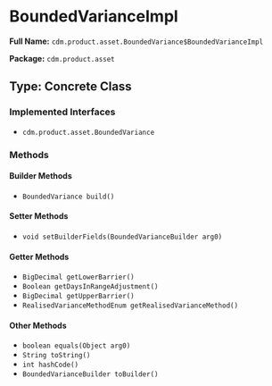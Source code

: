 # BoundedVarianceImpl

**Full Name:** `cdm.product.asset.BoundedVariance$BoundedVarianceImpl`

**Package:** `cdm.product.asset`

## Type: Concrete Class

### Implemented Interfaces

- `cdm.product.asset.BoundedVariance`

### Methods

#### Builder Methods

- `BoundedVariance build()`

#### Setter Methods

- `void setBuilderFields(BoundedVarianceBuilder arg0)`

#### Getter Methods

- `BigDecimal getLowerBarrier()`
- `Boolean getDaysInRangeAdjustment()`
- `BigDecimal getUpperBarrier()`
- `RealisedVarianceMethodEnum getRealisedVarianceMethod()`

#### Other Methods

- `boolean equals(Object arg0)`
- `String toString()`
- `int hashCode()`
- `BoundedVarianceBuilder toBuilder()`

